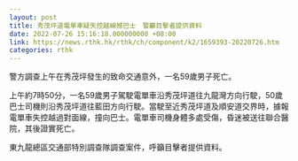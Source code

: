 ```yaml
---
layout: post
title: 秀茂坪道電單車疑失控越線撼巴士　警籲目擊者提供資料
date: 2022-07-26 15:16:18.000000000 +08:00
link: https://news.rthk.hk/rthk/ch/component/k2/1659393-20220726.htm
categories: rthk
---
```


警方調查上午在秀茂坪發生的致命交通意外，一名59歲男子死亡。

上午約7時50分，一名59歲男子駕駛電單車沿秀茂坪道往九龍灣方向行駛，50歲巴士司機則沿秀茂坪道往藍田方向行駛。當駛至近秀茂坪道及順安道交界時，據報電單車失控越過對面線，撞向巴士。電單車司機身體多處受傷，昏迷被送往聯合醫院，其後證實死亡。

東九龍總區交通部特別調查隊調查案件，呼籲目擊者提供資料。
